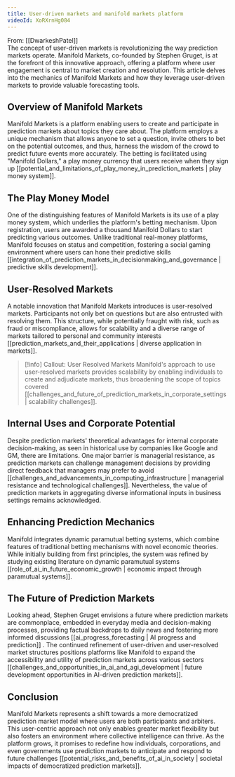 ```yaml
---
title: User-driven markets and manifold markets platform
videoId: XoRXrnHg084
---
```


From: [[DwarkeshPatel]] <br/> 
The concept of user-driven markets is revolutionizing the way prediction markets operate. Manifold Markets, co-founded by Stephen Gruget, is at the forefront of this innovative approach, offering a platform where user engagement is central to market creation and resolution. This article delves into the mechanics of Manifold Markets and how they leverage user-driven markets to provide valuable forecasting tools.

## Overview of Manifold Markets

Manifold Markets is a platform enabling users to create and participate in prediction markets about topics they care about. The platform employs a unique mechanism that allows anyone to set a question, invite others to bet on the potential outcomes, and thus, harness the wisdom of the crowd to predict future events more accurately. The betting is facilitated using "Manifold Dollars," a play money currency that users receive when they sign up [[potential_and_limitations_of_play_money_in_prediction_markets | play money system]].

## The Play Money Model

One of the distinguishing features of Manifold Markets is its use of a play money system, which underlies the platform's betting mechanism. Upon registration, users are awarded a thousand Manifold Dollars to start predicting various outcomes. Unlike traditional real-money platforms, Manifold focuses on status and competition, fostering a social gaming environment where users can hone their predictive skills [[integration_of_prediction_markets_in_decisionmaking_and_governance | predictive skills development]].

## User-Resolved Markets

A notable innovation that Manifold Markets introduces is user-resolved markets. Participants not only bet on questions but are also entrusted with resolving them. This structure, while potentially fraught with risk, such as fraud or miscompliance, allows for scalability and a diverse range of markets tailored to personal and community interests [[prediction_markets_and_their_applications | diverse application in markets]].

> [!info] Callout: User Resolved Markets
> Manifold's approach to use user-resolved markets provides scalability by enabling individuals to create and adjudicate markets, thus broadening the scope of topics covered [[challenges_and_future_of_prediction_markets_in_corporate_settings | scalability challenges]].

## Internal Uses and Corporate Potential

Despite prediction markets' theoretical advantages for internal corporate decision-making, as seen in historical use by companies like Google and GM, there are limitations. One major barrier is managerial resistance, as prediction markets can challenge management decisions by providing direct feedback that managers may prefer to avoid [[challenges_and_advancements_in_computing_infrastructure | managerial resistance and technological challenges]]. Nevertheless, the value of prediction markets in aggregating diverse informational inputs in business settings remains acknowledged.

## Enhancing Prediction Mechanics

Manifold integrates dynamic paramutual betting systems, which combine features of traditional betting mechanisms with novel economic theories. While initially building from first principles, the system was refined by studying existing literature on dynamic paramutual systems [[role_of_ai_in_future_economic_growth | economic impact through paramutual systems]].

## The Future of Prediction Markets

Looking ahead, Stephen Gruget envisions a future where prediction markets are commonplace, embedded in everyday media and decision-making processes, providing factual backdrops to daily news and fostering more informed discussions [[ai_progress_forecasting | AI progress and prediction]] . The continued refinement of user-driven and user-resolved market structures positions platforms like Manifold to expand the accessibility and utility of prediction markets across various sectors [[challenges_and_opportunities_in_ai_and_agi_development | future development opportunities in AI-driven prediction markets]].

## Conclusion

Manifold Markets represents a shift towards a more democratized prediction market model where users are both participants and arbiters. This user-centric approach not only enables greater market flexibility but also fosters an environment where collective intelligence can thrive. As the platform grows, it promises to redefine how individuals, corporations, and even governments use prediction markets to anticipate and respond to future challenges [[potential_risks_and_benefits_of_ai_in_society | societal impacts of democratized prediction markets]].